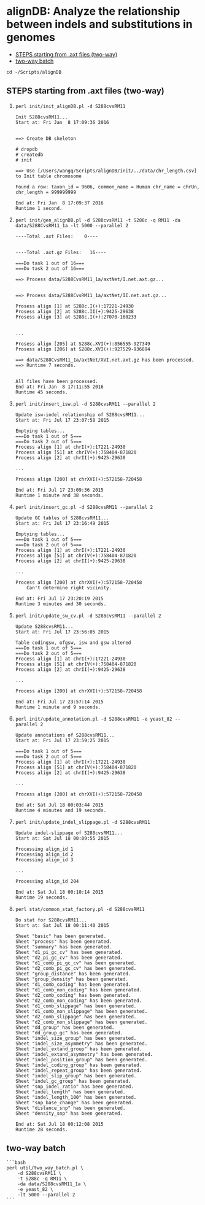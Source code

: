 # alignDB: Analyze the relationship between indels and substitutions in genomes

* [STEPS starting from .axt files (two-way)](#steps-starting-from-axt-files-two-way)
* [two-way batch](#two-way-batch)

```
cd ~/Scripts/alignDB
```

## STEPS starting from .axt files (two-way)

1. `perl init/init_alignDB.pl -d S288cvsRM11`

    ```
    Init S288cvsRM11...
    Start at: Fri Jan  8 17:09:36 2016
    
    
    ==> Create DB skeleton
    
    # dropdb
    # createdb
    # init
    
    ==> Use [/Users/wangq/Scripts/alignDB/init/../data/chr_length.csv] to Init table chromosome
    
    Found a row: taxon_id = 9606, common_name = Human chr_name = chrUn, chr_length = 999999999
    
    End at: Fri Jan  8 17:09:37 2016
    Runtime 1 second.
    ```

2. `perl init/gen_alignDB.pl -d S288cvsRM11 -t S288c -q RM11 -da data/S288CvsRM11_1a -lt 5000 --parallel 2`

    ```
    ----Total .axt Files:    0----
    
    
    ----Total .axt.gz Files:   16----
    
    ===Do task 1 out of 16===
    ===Do task 2 out of 16===
    
    ==> Process data/S288CvsRM11_1a/axtNet/I.net.axt.gz...
    
    
    ==> Process data/S288CvsRM11_1a/axtNet/II.net.axt.gz...
    
    Prosess align [1] at S288c.I(+):17221-24930
    Prosess align [2] at S288c.II(+):9425-29638
    Prosess align [3] at S288c.I(+):27070-160233

    
    ...
    
    Prosess align [205] at S288c.XVI(+):856555-927349
    Prosess align [206] at S288c.XVI(+):927529-936894
    
    ==> data/S288CvsRM11_1a/axtNet/XVI.net.axt.gz has been processed.
    ==> Runtime 7 seconds.
    
    
    All files have been processed.
    End at: Fri Jan  8 17:11:55 2016
    Runtime 45 seconds.
    ```

3. `perl init/insert_isw.pl -d S288cvsRM11 --parallel 2`

    ```
    Update isw-indel relationship of S288cvsRM11...
    Start at: Fri Jul 17 23:07:58 2015
    
    Emptying tables...
    ===Do task 1 out of 5===
    ===Do task 2 out of 5===
    Process align [1] at chrI(+):17221-24930
    Process align [51] at chrIV(+):758404-871820
    Process align [2] at chrII(+):9425-29638
    
    ...
    
    Process align [200] at chrXVI(+):572158-720458
    
    End at: Fri Jul 17 23:09:36 2015
    Runtime 1 minute and 38 seconds.
    ```

4. `perl init/insert_gc.pl -d S288cvsRM11 --parallel 2`

    ```
    Update GC tables of S288cvsRM11...
    Start at: Fri Jul 17 23:16:49 2015
    
    Emptying tables...
    ===Do task 1 out of 5===
    ===Do task 2 out of 5===
    Process align [1] at chrI(+):17221-24930
    Process align [51] at chrIV(+):758404-871820
    Process align [2] at chrII(+):9425-29638
    
    ...
    
    Process align [200] at chrXVI(+):572158-720458
        Can't determine right vicinity.
    
    End at: Fri Jul 17 23:20:19 2015
    Runtime 3 minutes and 30 seconds.
    ```

5. `perl init/update_sw_cv.pl -d S288cvsRM11 --parallel 2`

    ```
    Update S288cvsRM11...
    Start at: Fri Jul 17 23:56:05 2015
    
    Table codingsw, ofgsw, isw and gsw altered
    ===Do task 1 out of 5===
    ===Do task 2 out of 5===
    Process align [1] at chrI(+):17221-24930
    Process align [51] at chrIV(+):758404-871820
    Process align [2] at chrII(+):9425-29638
    
    ...
    
    Process align [200] at chrXVI(+):572158-720458
    
    End at: Fri Jul 17 23:57:14 2015
    Runtime 1 minute and 9 seconds.
    ```

6. `perl init/update_annotation.pl -d S288cvsRM11 -e yeast_82 --parallel 2`

    ```
    Update annotations of S288cvsRM11...
    Start at: Fri Jul 17 23:59:25 2015
    
    ===Do task 1 out of 5===
    ===Do task 2 out of 5===
    Process align [1] at chrI(+):17221-24930
    Process align [51] at chrIV(+):758404-871820
    Process align [2] at chrII(+):9425-29638
    
    ...
    
    Process align [200] at chrXVI(+):572158-720458
    
    End at: Sat Jul 18 00:03:44 2015
    Runtime 4 minutes and 19 seconds.
    ```

7. `perl init/update_indel_slippage.pl -d S288cvsRM11`

    ```
    Update indel-slippage of S288cvsRM11...
    Start at: Sat Jul 18 00:09:55 2015
    
    Processing align_id 1
    Processing align_id 2
    Processing align_id 3
    
    ...
    
    Processing align_id 204
    
    End at: Sat Jul 18 00:10:14 2015
    Runtime 19 seconds.
    ```

8. `perl stat/common_stat_factory.pl -d S288cvsRM11`

    ```
    Do stat for S288cvsRM11...
    Start at: Sat Jul 18 00:11:40 2015
    
    Sheet "basic" has been generated.
    Sheet "process" has been generated.
    Sheet "summary" has been generated.
    Sheet "d1_pi_gc_cv" has been generated.
    Sheet "d2_pi_gc_cv" has been generated.
    Sheet "d1_comb_pi_gc_cv" has been generated.
    Sheet "d2_comb_pi_gc_cv" has been generated.
    Sheet "group_distance" has been generated.
    Sheet "group_density" has been generated.
    Sheet "d1_comb_coding" has been generated.
    Sheet "d1_comb_non_coding" has been generated.
    Sheet "d2_comb_coding" has been generated.
    Sheet "d2_comb_non_coding" has been generated.
    Sheet "d1_comb_slippage" has been generated.
    Sheet "d1_comb_non_slippage" has been generated.
    Sheet "d2_comb_slippage" has been generated.
    Sheet "d2_comb_non_slippage" has been generated.
    Sheet "dd_group" has been generated.
    Sheet "dd_group_gc" has been generated.
    Sheet "indel_size_group" has been generated.
    Sheet "indel_size_asymmetry" has been generated.
    Sheet "indel_extand_group" has been generated.
    Sheet "indel_extand_asymmetry" has been generated.
    Sheet "indel_position_group" has been generated.
    Sheet "indel_coding_group" has been generated.
    Sheet "indel_repeat_group" has been generated.
    Sheet "indel_slip_group" has been generated.
    Sheet "indel_gc_group" has been generated.
    Sheet "snp_indel_ratio" has been generated.
    Sheet "indel_length" has been generated.
    Sheet "indel_length_100" has been generated.
    Sheet "snp_base_change" has been generated.
    Sheet "distance_snp" has been generated.
    Sheet "density_snp" has been generated.
    
    End at: Sat Jul 18 00:12:08 2015
    Runtime 28 seconds.
    ```

## two-way batch

    ```bash
    perl util/two_way_batch.pl \
        -d S288cvsRM11 \
        -t S288c -q RM11 \
        -da data/S288cvsRM11_1a \
        -e yeast_82 \
        -lt 5000 --parallel 2
    ```
